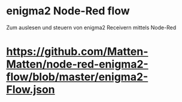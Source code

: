 # enigma2 Node-Red flow

Zum auslesen und steuern von enigma2 Receivern mittels Node-Red


# https://github.com/Matten-Matten/node-red-enigma2-flow/blob/master/enigma2-Flow.json

